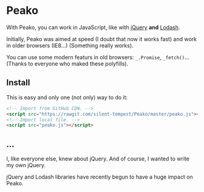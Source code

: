 # Peako
With Peako, you can work in JavaScript, like with [jQuery](https://jquery.com) **and** [Lodash](https://lodash.com).

Initially, Peako was aimed at speed (I doubt that now it works fast) and work in older browsers (IE8...) (Something really works).

You can use some modern featurs in old browsers: `_.Promise`, `_fetch()`... (Thanks to everyone who maked these polyfills).

## Install
This is easy and only one (not only) way to do it:
```html
<!-- Import from GitHub CDN. -->
<script src="https://rawgit.com/silent-tempest/Peako/master/peako.js"></script>
<!-- Import local file. -->
<script src="peako.js"></script>
```

## ...
I, like everyone else, knew about jQuery. And of course, I wanted to write my own jQuery.

jQuery and Lodash libraries have recently begun to have a huge impact on Peako.
